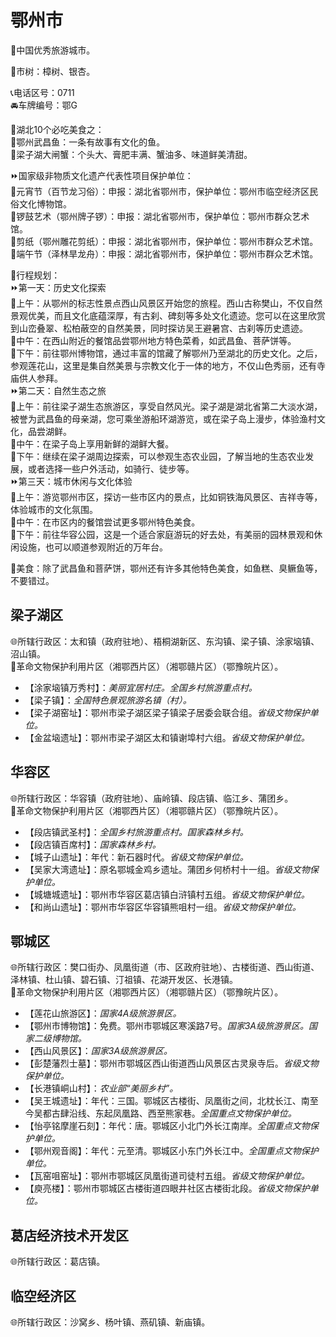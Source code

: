 # 鄂州市  
🏅中国优秀旅游城市。  

🌳市树：樟树、银杏。  

📞电话区号：0711  
🚘车牌编号：鄂G  

🍴湖北10个必吃美食之：  
🔸鄂州武昌鱼：一条有故事有文化的鱼。  
🔸梁子湖大闸蟹：个头大、膏肥丰满、蟹油多、味道鲜美清甜。  

⏩国家级非物质文化遗产代表性项目保护单位：  
🔸元宵节（百节龙习俗）：申报：湖北省鄂州市，保护单位：鄂州市临空经济区民俗文化博物馆。  
🔸锣鼓艺术（鄂州牌子锣）：申报：湖北省鄂州市，保护单位：鄂州市群众艺术馆。  
🔸剪纸（鄂州雕花剪纸）：申报：湖北省鄂州市，保护单位：鄂州市群众艺术馆。  
🔸端午节（泽林旱龙舟）：申报：湖北省鄂州市，保护单位：鄂州市群众艺术馆。  

🧭行程规划：  
⏩第一天：历史文化探索  
🔸上午：从鄂州的标志性景点西山风景区开始您的旅程。西山古称樊山，不仅自然景观优美，而且文化底蕴深厚，有古刹、碑刻等多处文化遗迹。您可以在这里欣赏到山峦叠翠、松柏蔽空的自然美景，同时探访吴王避暑宫、古刹等历史遗迹。  
🔸中午：在西山附近的餐馆品尝鄂州地方特色菜肴，如武昌鱼、菩萨饼等。  
🔸下午：前往鄂州博物馆，通过丰富的馆藏了解鄂州乃至湖北的历史文化。之后，参观莲花山，这里是集自然美景与宗教文化于一体的地方，不仅山色秀丽，还有寺庙供人参拜。  
⏩第二天：自然生态之旅  
🔸上午：前往梁子湖生态旅游区，享受自然风光。梁子湖是湖北省第二大淡水湖，被誉为武昌鱼的母亲湖，您可乘坐游船环湖游览，或在梁子岛上漫步，体验渔村文化，品尝湖鲜。  
🔸中午：在梁子岛上享用新鲜的湖鲜大餐。  
🔸下午：继续在梁子湖周边探索，可以参观生态农业园，了解当地的生态农业发展，或者选择一些户外活动，如骑行、徒步等。  
⏩第三天：城市休闲与文化体验  
🔸上午：游览鄂州市区，探访一些市区内的景点，比如铜铁海风景区、吉祥寺等，体验城市的文化氛围。  
🔸中午：在市区内的餐馆尝试更多鄂州特色美食。  
🔸下午：前往华容公园，这是一个适合家庭游玩的好去处，有美丽的园林景观和休闲设施，也可以顺道参观附近的万年台。  

🍴美食：除了武昌鱼和菩萨饼，鄂州还有许多其他特色美食，如鱼糕、臭鳜鱼等，不要错过。  

## 梁子湖区  
🌐所辖行政区：太和镇（政府驻地）、梧桐湖新区、东沟镇、梁子镇、涂家垴镇、沼山镇。  
🚩革命文物保护利用片区（湘鄂西片区）（湘鄂赣片区）（鄂豫皖片区）。  

* 【涂家垴镇万秀村】：*美丽宜居村庄。全国乡村旅游重点村。*  
* 【梁子镇】：*全国特色景观旅游名镇（村）。*  
* 【梁子湖窑址】：鄂州市梁子湖区梁子镇梁子居委会联合组。*省级文物保护单位。*  
* 【金盆垴遗址】：鄂州市梁子湖区太和镇谢埠村六组。*省级文物保护单位。*  

## 华容区  
🌐所辖行政区：华容镇（政府驻地）、庙岭镇、段店镇、临江乡、蒲团乡。  
🚩革命文物保护利用片区（湘鄂西片区）（湘鄂赣片区）（鄂豫皖片区）。  

* 【段店镇武圣村】：*全国乡村旅游重点村。国家森林乡村。*  
* 【段店镇百席村】：*国家森林乡村。*  
* 【城子山遗址】：年代：新石器时代。*省级文物保护单位。*  
* 【吴家大湾遗址】：原名鄂城金鸡乡遗址。蒲团乡何桥村十一组。*省级文物保护单位。*  
* 【城塘城遗址】：鄂州市华容区葛店镇白浒镇村五组。*省级文物保护单位。*  
* 【和尚山遗址】：鄂州市华容区华容镇熊咀村一组。*省级文物保护单位。*  

## 鄂城区  
🌐所辖行政区：樊口街办、凤凰街道（市、区政府驻地）、古楼街道、西山街道、泽林镇、杜山镇、碧石镇、汀祖镇、花湖开发区、长港镇。  
🚩革命文物保护利用片区（湘鄂西片区）（湘鄂赣片区）（鄂豫皖片区）。  

* 【莲花山旅游区】：*国家4A级旅游景区。*  
* 【鄂州市博物馆】：免费。鄂州市鄂城区寒溪路7号。*国家3A级旅游景区。国家二级博物馆。*  
* 【西山风景区】：*国家3A级旅游景区。*  
* 【彭楚藩烈士墓】：鄂州市鄂城区西山街道西山风景区古灵泉寺后。*省级文物保护单位。*  
* 【长港镇峒山村】：*农业部“美丽乡村”。*  
* 【吴王城遗址】：年代：三国。鄂城区古楼街、凤凰街之间，北枕长江、南至今吴都古肆沿线、东起凤凰路、西至熊家巷。*全国重点文物保护单位。*  
* 【怡亭铭摩崖石刻】：年代：唐。鄂城区小北门外长江南岸。*全国重点文物保护单位。*  
* 【鄂州观音阁】：年代：元至清。鄂城区小东门外长江中。*全国重点文物保护单位。*  
* 【瓦窑咀窑址】：鄂州市鄂城区凤凰街道司徒村五组。*省级文物保护单位。*  
* 【庾亮楼】：鄂州市鄂城区古楼街道四眼井社区古楼街北段。*省级文物保护单位。*  

## 葛店经济技术开发区  
🌐所辖行政区：葛店镇。  

## 临空经济区  
🌐所辖行政区：沙窝乡、杨叶镇、燕矶镇、新庙镇。  
